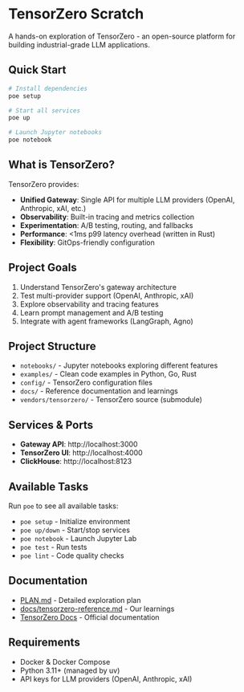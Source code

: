 # TensorZero Scratch

A hands-on exploration of TensorZero - an open-source platform for building industrial-grade LLM applications.

## Quick Start

```bash
# Install dependencies
poe setup

# Start all services
poe up

# Launch Jupyter notebooks
poe notebook
```

## What is TensorZero?

TensorZero provides:
- **Unified Gateway**: Single API for multiple LLM providers (OpenAI, Anthropic, xAI, etc.)
- **Observability**: Built-in tracing and metrics collection
- **Experimentation**: A/B testing, routing, and fallbacks
- **Performance**: <1ms p99 latency overhead (written in Rust)
- **Flexibility**: GitOps-friendly configuration

## Project Goals

1. Understand TensorZero's gateway architecture
2. Test multi-provider support (OpenAI, Anthropic, xAI)
3. Explore observability and tracing features
4. Learn prompt management and A/B testing
5. Integrate with agent frameworks (LangGraph, Agno)

## Project Structure

- `notebooks/` - Jupyter notebooks exploring different features
- `examples/` - Clean code examples in Python, Go, Rust
- `config/` - TensorZero configuration files
- `docs/` - Reference documentation and learnings
- `vendors/tensorzero/` - TensorZero source (submodule)

## Services & Ports

- **Gateway API**: http://localhost:3000
- **TensorZero UI**: http://localhost:4000
- **ClickHouse**: http://localhost:8123

## Available Tasks

Run `poe` to see all available tasks:
- `poe setup` - Initialize environment
- `poe up/down` - Start/stop services
- `poe notebook` - Launch Jupyter Lab
- `poe test` - Run tests
- `poe lint` - Code quality checks

## Documentation

- [PLAN.md](PLAN.md) - Detailed exploration plan
- [docs/tensorzero-reference.md](docs/tensorzero-reference.md) - Our learnings
- [TensorZero Docs](https://www.tensorzero.com/docs) - Official documentation

## Requirements

- Docker & Docker Compose
- Python 3.11+ (managed by uv)
- API keys for LLM providers (OpenAI, Anthropic, xAI)